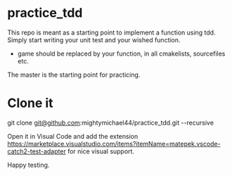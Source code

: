 # practice_tdd
This repo is meant as a starting point to implement a function using tdd.
Simply start writing your unit test and your wished function.
* game should be replaced by your function, in all cmakelists, sourcefiles etc.

The master is the starting point for practicing. 

# Clone it
git clone git@github.com:mightymichael44/practice_tdd.git --recursive

Open it in Visual Code and add the extension https://marketplace.visualstudio.com/items?itemName=matepek.vscode-catch2-test-adapter for nice visual support.

Happy testing.
